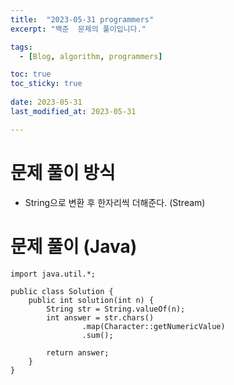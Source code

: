 ```yaml
---
title:  "2023-05-31 programmers"
excerpt: "백준  문제의 풀이입니다."

tags:
  - [Blog, algorithm, programmers]

toc: true
toc_sticky: true
 
date: 2023-05-31
last_modified_at: 2023-05-31

---
```


# 문제 풀이 방식

- String으로 변환 후 한자리씩 더해준다. (Stream)

# 문제 풀이 (Java) 

```
import java.util.*;

public class Solution {
    public int solution(int n) {
        String str = String.valueOf(n);
        int answer = str.chars()
                .map(Character::getNumericValue)
                .sum();

        return answer;
    }
}
```

